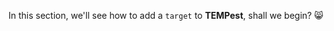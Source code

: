 
In this section, we'll see how to add a ``target`` to **TEMPest**, shall we begin? :smile_cat:

<script src="https://asciinema.org/a/170840.js" id="asciicast-170840" async></script>